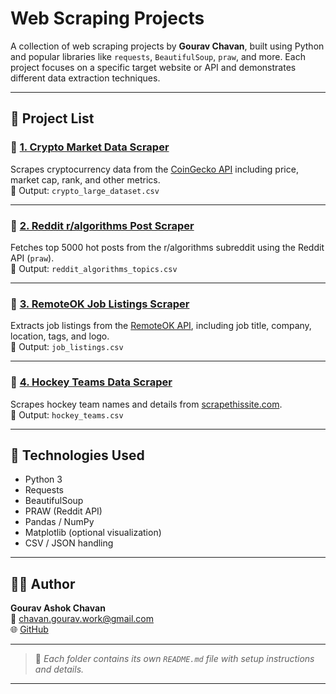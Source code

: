 # Web Scraping Projects

A collection of web scraping projects by **Gourav Chavan**, built using Python and popular libraries like `requests`, `BeautifulSoup`, `praw`, and more. Each project focuses on a specific target website or API and demonstrates different data extraction techniques.

---

## 📁 Project List

### 🔹 [1. Crypto Market Data Scraper](./crypto-market-scraper)
Scrapes cryptocurrency data from the [CoinGecko API](https://api.coingecko.com) including price, market cap, rank, and other metrics.  
📄 Output: `crypto_large_dataset.csv`

---

### 🔹 [2. Reddit r/algorithms Post Scraper](./reddit-algorithms-scraper)
Fetches top 5000 hot posts from the r/algorithms subreddit using the Reddit API (`praw`).  
📄 Output: `reddit_algorithms_topics.csv`

---

### 🔹 [3. RemoteOK Job Listings Scraper](./remoteok-job-scraper)
Extracts job listings from the [RemoteOK API](https://remoteok.io/api), including job title, company, location, tags, and logo.  
📄 Output: `job_listings.csv`

---

### 🔹 [4. Hockey Teams Data Scraper](./hockey-teams-scraper)
Scrapes hockey team names and details from [scrapethissite.com](https://scrapethissite.com).  
📄 Output: `hockey_teams.csv`

---

## 🔧 Technologies Used

- Python 3
- Requests
- BeautifulSoup
- PRAW (Reddit API)
- Pandas / NumPy
- Matplotlib (optional visualization)
- CSV / JSON handling

---

## 🙋‍♂️ Author

**Gourav Ashok Chavan**  
📧 chavan.gourav.work@gmail.com  
🌐 [GitHub](https://github.com/gourav-chavan-git)

---

> 📌 *Each folder contains its own `README.md` file with setup instructions and details.*

---
